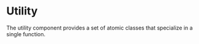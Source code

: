 # Utility

The utility component provides a set of atomic classes that specialize in a single function.
